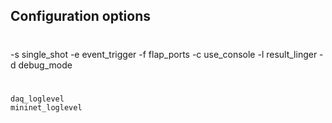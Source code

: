 ## Configuration options

#

-s  single_shot
-e  event_trigger
-f  flap_ports
-c  use_console
-l  result_linger
-d  debug_mode

#
    daq_loglevel
    mininet_loglevel
